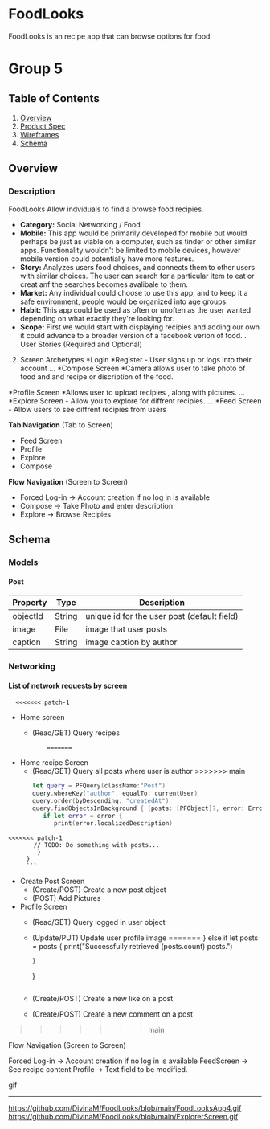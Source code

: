 # FoodLooks
FoodLooks is an recipe app that can browse options for food.
# Group 5 

## Table of Contents
1. [Overview](#Overview)
1. [Product Spec](#Product-Spec)
1. [Wireframes](#Wireframes)
1. [Schema](#Schema)

## Overview
### Description
FoodLooks Allow indviduals to find a browse food recipies. 

- **Category:** Social Networking / Food
- **Mobile:** This app would be primarily developed for mobile but would perhaps be just as viable on a computer, such as tinder or other similar apps. Functionality wouldn't be limited to mobile devices, however mobile version could potentially have more features.
- **Story:** Analyzes users food choices, and connects them to other users with similar choices. The user can search for a particular item to eat or creat anf the searches becomes avalibale to them. 
- **Market:** Any individual could choose to use this app, and to keep it a safe environment, people would be organized into age groups.
- **Habit:** This app could be used as often or unoften as the user wanted depending on what exactly they're looking for.
- **Scope:** First we would start with displaying recipies and adding our own it could advance to a broader version of a facebook verion of food. 
. User Stories (Required and Optional)




2. Screen Archetypes
*Login
*Register - User signs up or logs into their account
...
*Compose Screen 
*Camera allows user to take photo of food and and recipe or discription of the food.

*Profile Screen
*Allows user to upload recipies , along with pictures.
...
*Explore Screen - Allow you to explore for diffrent recipies. 
...
*Feed Screen - Allow users to see diffrent recipies from users




**Tab Navigation** (Tab to Screen)

* Feed Screen
* Profile
* Explore
* Compose 

**Flow Navigation** (Screen to Screen)
* Forced Log-in -> Account creation if no log in is available
* Compose  ->  Take Photo and enter description
* Explore -> Browse Recipies 





## Schema 
### Models
#### Post

   | Property      | Type     | Description |
   | ------------- | -------- | ------------|
   | objectId      | String   | unique id for the user post (default field) |
   | image         | File     | image that user posts |
   | caption       | String   | image caption by author |
   

### Networking
#### List of network requests by screen
      <<<<<<< patch-1
   - Home screen
      - (Read/GET) Query recipes 
    
                =======
   - Home recipe Screen
      - (Read/GET) Query all posts where user is author
                >>>>>>> main
         ```swift
         let query = PFQuery(className:"Post")
         query.whereKey("author", equalTo: currentUser)
         query.order(byDescending: "createdAt")
         query.findObjectsInBackground { (posts: [PFObject]?, error: Error?) in
            if let error = error { 
               print(error.localizedDescription)
    <<<<<<< patch-1
           // TODO: Do something with posts...
            }
         }
         ```
     
   - Create Post Screen
      - (Create/POST) Create a new post object
       - (POST) Add Pictures 
   - Profile Screen
      - (Read/GET) Query logged in user object
      - (Update/PUT) Update user profile image
=======
            } else if let posts = posts {
               print("Successfully retrieved \(posts.count) posts.")
           
            }
         }
         ```
      - (Create/POST) Create a new like on a post
      - (Create/POST) Create a new comment on a post
      
>>>>>>> main







Flow Navigation (Screen to Screen)

Forced Log-in -> Account creation if no log in is available
FeedScreen -> See recipe content
Profile -> Text field to be modified.
 




gif 
*********
https://github.com/DivinaM/FoodLooks/blob/main/FoodLooksApp4.gif
https://github.com/DivinaM/FoodLooks/blob/main/ExplorerScreen.gif



